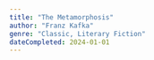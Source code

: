 ```yaml
---
title: "The Metamorphosis"
author: "Franz Kafka"
genre: "Classic, Literary Fiction"
dateCompleted: 2024-01-01
---
```



